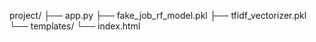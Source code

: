 project/
├── app.py
├── fake_job_rf_model.pkl
├── tfidf_vectorizer.pkl
└── templates/
    └── index.html
